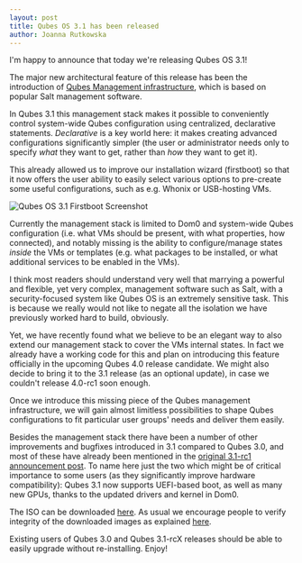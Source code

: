 ```yaml
---
layout: post
title: Qubes OS 3.1 has been released
author: Joanna Rutkowska
---
```


I'm happy to announce that today we're releasing Qubes OS 3.1!

The major new architectural feature of this release has been the introduction of
[Qubes Management
infrastructure](/news/2015/12/14/mgmt-stack/), which is
based on popular Salt management software.

In Qubes 3.1 this management stack makes it possible to conveniently control
system-wide Qubes configuration using centralized, declarative statements.
_Declarative_ is a key world here: it makes creating advanced configurations
significantly simpler (the user or administrator needs only to specify _what_
they want to get, rather than _how_ they want to get it).

This already allowed us to improve our installation wizard (firstboot) so that
it now offers the user ability to easily select various options to pre-create
some useful configurations, such as e.g. Whonix or USB-hosting VMs.

![Qubes OS 3.1 Firstboot Screenshot](/attachment/site/qubes-31-firstboot-mgmt.png)

Currently the management stack is limited to Dom0 and system-wide Qubes
configuration (i.e. what VMs should be present, with what properties, how
connected), and notably missing is the ability to configure/manage states
_inside_ the VMs or templates (e.g. what packages to be installed, or what
additional services to be enabled in the VMs).

I think most readers should understand very well that marrying a powerful and
flexible, yet very complex, management software such as Salt, with a
security-focused system like Qubes OS is an extremely sensitive task. This is
because we really would not like to negate all the isolation we have previously
worked hard to build, obviously.

Yet, we have recently found what we believe to be an elegant way to also extend
our management stack to cover the VMs internal states. In fact we already have a
working code for this and plan on introducing this feature officially in the
upcoming Qubes 4.0 release candidate. We might also decide to bring it to the
3.1 release (as an optional update), in case we couldn't release 4.0-rc1 soon
enough.

Once we introduce this missing piece of the Qubes management infrastructure, we
will gain almost limitless possibilities to shape Qubes configurations to fit
particular user groups' needs and deliver them easily.

Besides the management stack there have been a number of other improvements and
bugfixes introduced in 3.1 compared to Qubes 3.0, and most of these have already
been mentioned in the [original 3.1-rc1 announcement
post](/news/2015/12/08/qubes-OS-3-1-rc1-has-been-released/).
To name here just the two which might be of critical importance to some users
(as they significantly improve hardware compatibility): Qubes 3.1 now supports
UEFI-based boot, as well as many new GPUs, thanks to the updated drivers and
kernel in Dom0.

The ISO can be downloaded [here](/downloads/). As usual
we encourage people to verify integrity of the downloaded images as explained
[here](/doc/verifying-signatures/).

Existing users of Qubes 3.0 and Qubes 3.1-rcX releases should be able to easily
upgrade without re-installing. Enjoy!
